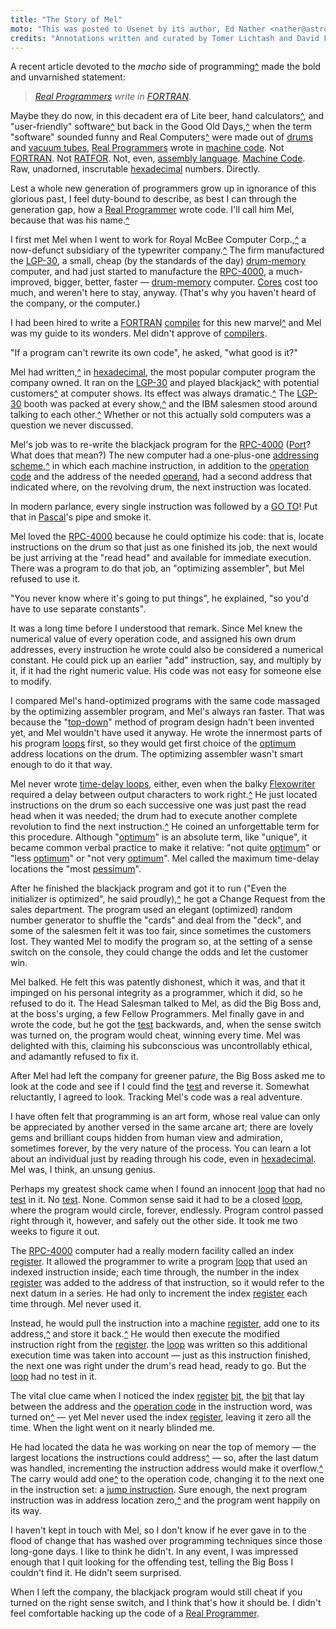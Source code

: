 ```yaml
---
title: "The Story of Mel"
moto: "This was posted to Usenet by its author, Ed Nather <nather@astro.as.utexas.edu>, on May 21, 1983:"
credits: "Annotations written and curated by Tomer Lichtash and David Frankiel"
---
```


A recent article devoted to the _macho_ side of programming[^](annotations/recent-article)
made the bold and unvarnished statement:

> [_Real Programmers_](glossary/real-programmer) _write in_ [_FORTRAN_](glossary/fortran).

Maybe they do now,
in this decadent era of
Lite beer, hand calculators[^](annotations/calculators), and "user-friendly" software[^](annotations/user-friendly-quatations)
but back in the Good Old Days,[^](annotations/story-timeline-estimation)
when the term "software" sounded funny
and Real Computers[^](annotations/real-computers) were made out of [drums](glossary/drum-memory) and [vacuum tubes](glossary/vacuum-tube),
[Real Programmers](glossary/real-programmer) wrote in [machine code](glossary/machine-code).
Not [FORTRAN](glossary/fortran). Not [RATFOR](glossary/ratfor). Not, even, [assembly language](glossary/assembly-language).
[Machine Code](glossary/machine-code).
Raw, unadorned, inscrutable [hexadecimal](glossary/hexadecimal) numbers.
Directly.

Lest a whole new generation of programmers
grow up in ignorance of this glorious past,
I feel duty-bound to describe,
as best I can through the generation gap,
how a [Real Programmer](glossary/real-programmer) wrote code.
I'll call him Mel,
because that was his name.[^](annotations/mel-kaye-bio)

I first met Mel when I went to work for Royal McBee Computer Corp.,[^](annotations/the-timeline-of-royal-mcbee)
a now-defunct subsidiary of the typewriter company.[^](annotations/now-defunct-subsidiary)
The firm manufactured the [LGP-30](glossary/lgp-30),
a small, cheap (by the standards of the day)
[drum-memory](glossary/drum-memory) computer,
and had just started to manufacture
the [RPC-4000](glossary/rpc-4000), a much-improved,
bigger, better, faster — [drum-memory](glossary/drum-memory) computer.
[Cores](glossary/magnetic-core-memory) cost too much,
and weren't here to stay, anyway.
(That's why you haven't heard of the company,
or the computer.)

I had been hired to write a [FORTRAN](glossary/fortran) [compiler](glossary/compiler)
for this new marvel[^](annotations/librazette-marvel) and Mel was my guide to its wonders.
Mel didn't approve of [compilers](glossary/compiler).

"If a program can't rewrite its own code",
he asked, "what good is it?"

Mel had written,[^](annotations/handwritten-code)
in [hexadecimal](glossary/hexadecimal),
the most popular computer program the company owned.
It ran on the [LGP-30](glossary/lgp-30)
and played blackjack[^](annotations/mels-blackjack-game) with potential customers[^](annotations/librazette-chicago-automation-show)
at computer shows.
Its effect was always dramatic.[^](annotations/librazette-quote-1)
The [LGP-30](glossary/lgp-30) booth was packed at every show,[^](annotations/librazette-quote-2)
and the IBM salesmen stood around
talking to each other.[^](annotations/librazette-quote-3)
Whether or not this actually sold computers
was a question we never discussed.

Mel's job was to re-write
the blackjack program for the [RPC-4000](glossary/rpc-4000)
([Port](glossary/port)? What does that mean?)
The new computer had a one-plus-one
[addressing scheme](glossary/addressing-scheme),[^](annotations/instruction1)
in which each machine instruction,
in addition to the [operation code](glossary/operation-code)
and the address of the needed [operand](glossary/operand),
had a second address that indicated where, on the revolving drum,
the next instruction was located.

In modern parlance,
every single instruction was followed by a [GO TO](glossary/goto)!
Put that in [Pascal](glossary/pascal)'s pipe and smoke it.

Mel loved the [RPC-4000](glossary/rpc-4000)
because he could optimize his code:
that is, locate instructions on the drum
so that just as one finished its job,
the next would be just arriving at the "read head"
and available for immediate execution.
There was a program to do that job,
an "optimizing assembler",
but Mel refused to use it.

"You never know where it's going to put things",
he explained, "so you'd have to use separate constants".

It was a long time before I understood that remark.
Since Mel knew the numerical value
of every operation code,
and assigned his own drum addresses,
every instruction he wrote could also be considered
a numerical constant.
He could pick up an earlier "add" instruction, say,
and multiply by it,
if it had the right numeric value.
His code was not easy for someone else to modify.

I compared Mel's hand-optimized programs
with the same code massaged by the optimizing assembler program,
and Mel's always ran faster.
That was because the "[top-down](glossary/top-down-design)" method of program design
hadn't been invented yet,
and Mel wouldn't have used it anyway.
He wrote the innermost parts of his program [loops](glossary/loop) first,
so they would get first choice
of the [optimum](glossary/optimum) address locations on the drum.
The optimizing assembler wasn't smart enough to do it that way.

Mel never wrote [time-delay loops](glossary/time-delay-loop), either,
even when the balky [Flexowriter](glossary/friden-flexowriter)
required a delay between output characters to work right.[^](annotations/flexowriter-cps)
He just located instructions on the drum
so each successive one was just past the read head
when it was needed;
the drum had to execute another complete revolution
to find the next instruction.[^](annotations/mechanical-structure-vs-original-design)
He coined an unforgettable term for this procedure.
Although "[optimum](glossary/optimum)" is an absolute term,
like "unique", it became common verbal practice
to make it relative:
"not quite [optimum](glossary/optimum)" or "less [optimum](glossary/optimum)"
or "not very [optimum](glossary/optimum)".
Mel called the maximum time-delay locations
the "most [pessimum](glossary/pessimum)".

After he finished the blackjack program
and got it to run
("Even the initializer is optimized",
he said proudly),[^](annotations/mels-note-location-00000)
he got a Change Request from the sales department.
The program used an elegant (optimized)
random number generator
to shuffle the "cards" and deal from the "deck",
and some of the salesmen felt it was too fair,
since sometimes the customers lost.
They wanted Mel to modify the program
so, at the setting of a sense switch on the console,
they could change the odds and let the customer win.

Mel balked.
He felt this was patently dishonest,
which it was,
and that it impinged on his personal integrity as a programmer,
which it did,
so he refused to do it.
The Head Salesman talked to Mel,
as did the Big Boss and, at the boss's urging,
a few Fellow Programmers.
Mel finally gave in and wrote the code,
but he got the [test](glossary/test-terminating-condition) backwards,
and, when the sense switch was turned on,
the program would cheat, winning every time.
Mel was delighted with this,
claiming his subconscious was uncontrollably ethical,
and adamantly refused to fix it.

After Mel had left the company for greener pa$ture$,
the Big Boss asked me to look at the code
and see if I could find the [test](glossary/test-terminating-condition) and reverse it.
Somewhat reluctantly, I agreed to look.
Tracking Mel's code was a real adventure.

I have often felt that programming is an art form,
whose real value can only be appreciated
by another versed in the same arcane art;
there are lovely gems and brilliant coups
hidden from human view and admiration, sometimes forever,
by the very nature of the process.
You can learn a lot about an individual
just by reading through his code,
even in [hexadecimal](glossary/hexadecimal).
Mel was, I think, an unsung genius.

Perhaps my greatest shock came
when I found an innocent [loop](glossary/loop) that had no [test](glossary/test-terminating-condition) in it.
No [test](glossary/terminating-condition). None.
Common sense said it had to be a closed [loop](glossary/loop),
where the program would circle, forever, endlessly.
Program control passed right through it, however,
and safely out the other side.
It took me two weeks to figure it out.

The [RPC-4000](glossary/rpc-4000) computer had a really modern facility
called an index [register](glossary/register).
It allowed the programmer to write a program [loop](glossary/loop)
that used an indexed instruction inside;
each time through,
the number in the index [register](glossary/register)
was added to the address of that instruction,
so it would refer
to the next datum in a series.
He had only to increment the index [register](glossary/register)
each time through.
Mel never used it.

Instead, he would pull the instruction into a machine [register](glossary/register),
add one to its address,[^](annotations/index-register-1)
and store it back.[^](annotations/index-register-2)
He would then execute the modified instruction
right from the [register](glossary/register).
the [loop](glossary/loop) was written so this additional execution time
was taken into account —
just as this instruction finished,
the next one was right under the drum's read head,
ready to go.
But the [loop](glossary/loop) had no test in it.

The vital clue came when I noticed
the index [register](glossary/register) [bit](glossary/bit),
the [bit](glossary/bit) that lay between the address
and the [operation code](glossary/operation-code) in the instruction word,
was turned on[^](annotations/bit-binary-note) —
yet Mel never used the index [register](glossary/register),
leaving it zero all the time.
When the light went on it nearly blinded me.

He had located the data he was working on
near the top of memory —
the largest locations the instructions could address[^](annotations/rpc-4000-operand-address) —
so, after the last datum was handled,
incrementing the instruction address
would make it overflow.[^](annotations/numeric-overflow)
The carry would add one[^](annotations/how-instructions-are-composed) to the
operation code, changing it to the next one in the instruction set:
a [jump instruction](glossary/jump-instruction).
Sure enough, the next program instruction was
in address location zero,[^](annotations/rpc-4000-drum-memory-lowest-address)
and the program went happily on its way.

I haven't kept in touch with Mel,
so I don't know if he ever gave in to the flood of
change that has washed over programming techniques
since those long-gone days.
I like to think he didn't.
In any event,
I was impressed enough that I quit looking for the
offending test,
telling the Big Boss I couldn't find it.
He didn't seem surprised.

When I left the company,
the blackjack program would still cheat
if you turned on the right sense switch,
and I think that's how it should be.
I didn't feel comfortable
hacking up the code of a [Real Programmer](glossary/real-programmer).
